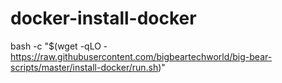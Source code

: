 # docker-install-docker

bash -c "$(wget -qLO - https://raw.githubusercontent.com/bigbeartechworld/big-bear-scripts/master/install-docker/run.sh)"
